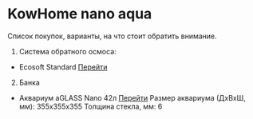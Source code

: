 # KowHome nano aqua
Список покупок, варианты, на что стоит обратить внимание.

1. Система обратного осмоса:
 - Ecosoft Standard [Перейти](https://uavoda.com/sistema-obratnogo-osmosa-ecosoft-standard/ "Фильтр обратного осмоса Ecosoft Standard")

2. Банка
 - Аквариум aGLASS Nano 42л [Перейти](https://ua.bycollar.com/ru/aquariums/akvarium-aglass-nano-42l.html "Аквариум aGLASS Nano 42л из сверхпрозрачного стекла")
  Размер аквариума (ДхВхШ, мм): 355x355x355
  Толщина стекла, мм: 6
